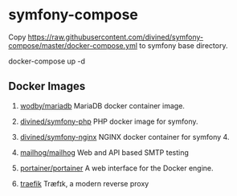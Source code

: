 # symfony-compose

Copy https://raw.githubusercontent.com/divined/symfony-compose/master/docker-compose.yml to symfony base directory.

docker-compose up -d

## Docker Images

1. [wodby/mariadb](https://github.com/wodby/mariadb)
MariaDB docker container image.

2. [divined/symfony-php](https://github.com/divined/symfony-php)
PHP docker image for symfony.

3. [divined/symfony-nginx](https://github.com/divined/symfony-nginx)
NGINX docker container for symfony 4.

4. [mailhog/mailhog](https://github.com/mailhog/MailHog)
Web and API based SMTP testing

5. [portainer/portainer](https://hub.docker.com/r/portainer/portainer/)
A web interface for the Docker engine.

6. [traefik](https://hub.docker.com/_/traefik/)
Træfɪk, a modern reverse proxy
